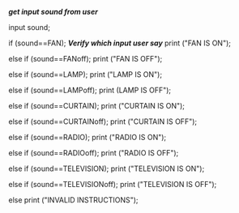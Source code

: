 ***get input sound from user***

input sound;

if (sound==FAN);       ***Verify which input user say***
  print ("FAN IS ON");
  
else if (sound==FANoff);
  print ("FAN IS OFF");
  
else if (sound==LAMP);
  print ("LAMP IS ON");
  
else if (sound==LAMPoff);
  print (LAMP IS OFF");
  
else if (sound==CURTAIN);
  print ("CURTAIN IS ON");
  
else if (sound==CURTAINoff);
  print ("CURTAIN IS OFF");
  
else if (sound==RADIO);
  print ("RADIO IS ON");
  
  else if (sound==RADIOoff);
  print ("RADIO IS OFF");
  
else if (sound==TELEVISION);
  print ("TELEVISION IS ON");
    
else if (sound==TELEVISIONoff);
  print ("TELEVISION IS OFF");
  
else 
  print ("INVALID INSTRUCTIONS");
